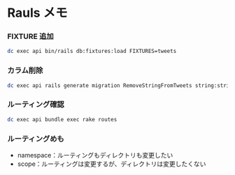 # Rauls メモ

### FIXTURE 追加

```bash
dc exec api bin/rails db:fixtures:load FIXTURES=tweets
```

### カラム削除

```bash
dc exec api rails generate migration RemoveStringFromTweets string:string
```

### ルーティング確認

```bash
dc exec api bundle exec rake routes
```

### ルーティングめも

- namespace：ルーティングもディレクトリも変更したい
- scope：ルーティングは変更するが、ディレクトリは変更したくない
